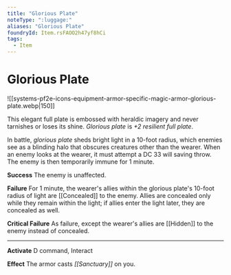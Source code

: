 ```yaml
---
title: "Glorious Plate"
noteType: ":luggage:"
aliases: "Glorious Plate"
foundryId: Item.rsFAOO2h47yf8hCi
tags:
  - Item
---
```


# Glorious Plate
![[systems-pf2e-icons-equipment-armor-specific-magic-armor-glorious-plate.webp|150]]

This elegant full plate is embossed with heraldic imagery and never tarnishes or loses its shine. _Glorious plate_ is _+2 resilient full plate_.

In battle, _glorious plate_ sheds bright light in a 10-foot radius, which enemies see as a blinding halo that obscures creatures other than the wearer. When an enemy looks at the wearer, it must attempt a DC 33 will saving throw. The enemy is then temporarily immune for 1 minute.

**Success** The enemy is unaffected.

**Failure** For 1 minute, the wearer's allies within the glorious plate's 10-foot radius of light are [[Concealed]] to the enemy. Allies are concealed only while they remain within the light; if allies enter the light later, they are concealed as well.

**Critical Failure** As failure, except the wearer's allies are [[Hidden]] to the enemy instead of concealed.

* * *

**Activate** D command, Interact

**Effect** The armor casts _[[Sanctuary]]_ on you.
